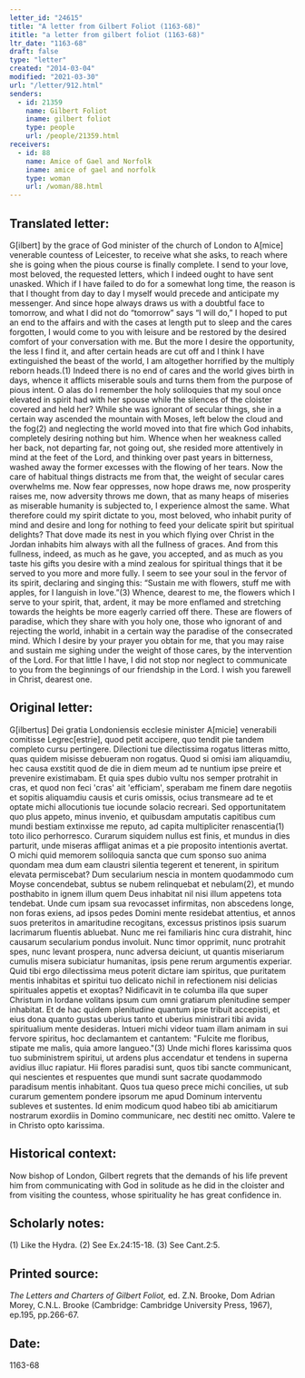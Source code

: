 ```yaml
---
letter_id: "24615"
title: "A letter from Gilbert Foliot (1163-68)"
ititle: "a letter from gilbert foliot (1163-68)"
ltr_date: "1163-68"
draft: false
type: "letter"
created: "2014-03-04"
modified: "2021-03-30"
url: "/letter/912.html"
senders:
  - id: 21359
    name: Gilbert Foliot
    iname: gilbert foliot
    type: people
    url: /people/21359.html
receivers:
  - id: 88
    name: Amice of Gael and Norfolk
    iname: amice of gael and norfolk
    type: woman
    url: /woman/88.html
---
```

<h2> Translated letter:</h2>G[ilbert] by the grace of God minister of the church of London to A[mice] venerable countess of Leicester, to receive what she asks, to reach where she is going when the pious course is finally complete.
I send to your love, most beloved, the requested letters, which I indeed ought to have sent unasked.  Which if I have failed to do for a somewhat long time, the reason is that I thought from day to day I myself would precede and anticipate my messenger.  And since hope always draws us with a doubtful face to tomorrow, and what I did not do “tomorrow” says “I will do,” I hoped to put an end to the affairs and with the cases at length put to sleep and the cares forgotten, I would come to you with leisure and be restored by the desired comfort of your conversation with me.  But the more I desire the opportunity, the less I find it, and after certain heads are cut off and I think I have extinguished the beast of the world, I am altogether horrified by the multiply reborn heads.(1)  Indeed there is no end of cares and the world gives birth in days, whence it afflicts miserable souls and turns them from the purpose of pious intent.
O alas do I remember the holy soliloquies that my soul once elevated in spirit had with her spouse while the silences of the cloister covered and held her?    While she was ignorant of secular things, she in a certain way ascended the mountain with Moses, left below the cloud and the fog(2) and  neglecting the world moved into that fire which God inhabits, completely desiring nothing but him.  Whence when her weakness called her back, not departing far, not going out, she resided more attentively in mind at the feet of the Lord, and thinking over past years in bitterness, washed away the former excesses with the flowing of her tears.  Now the care of habitual things distracts me from that, the weight of secular cares overwhelms me.  Now fear oppresses, now hope draws me, now prosperity raises me, now adversity throws me down, that as many heaps of miseries as miserable humanity is subjected to, I experience almost the same.
What therefore could my spirit dictate to you, most beloved, who inhabit purity of mind and desire and long for nothing to feed your delicate spirit but spiritual delights?  That dove made its nest in you which flying over Christ in the Jordan inhabits him always with all the fullness of graces.  And from this fullness, indeed, as much as he gave, you accepted, and as much as you taste his gifts you desire with a mind zealous for spiritual things that it be served to you more and more fully.  I seem to see your soul in the fervor of its spirit, declaring and singing this:  “Sustain me with flowers, stuff me with apples, for I languish in love.”(3)   Whence, dearest to me, the flowers which I serve to your spirit, that, ardent, it may be more enflamed and stretching towards the heights be more eagerly carried off there.  These are flowers of paradise, which they share with you holy one, those who ignorant of and rejecting the world, inhabit in a certain way the paradise of the consecrated mind.  Which I desire by your prayer you obtain for me,  that you may raise and sustain me sighing under the weight of those cares, by the intervention of the Lord.  For that little I have, I did not stop nor neglect  to communicate to you from the beginnings of our friendship in the Lord.
I wish you farewell in Christ, dearest one.
<h2 class="mt-4"> Original letter:</h2>G[ilbertus] Dei gratia Londoniensis ecclesie minister A[micie] venerabili comitisse Legrec[estrie], quod petit accipere, quo tendit pie tandem completo cursu pertingere.
Dilectioni tue dilectissima rogatus litteras mitto, quas quidem misisse debueram non rogatus.  Quod si omisi iam aliquamdiu, hec causa exstitit quod de die in diem meum ad te nuntium ipse preire et prevenire existimabam.  Et quia spes dubio vultu nos semper protrahit in cras, et quod non feci 'cras' ait 'efficiam', sperabam me finem dare negotiis et sopitis aliquamdiu causis et curis omissis, ocius transmeare ad te et optate michi allocutionis tue iocunde solacio recreari.  Sed opportunitatem quo plus appeto, minus invenio, et quibusdam amputatis capitibus cum mundi bestiam extinxisse me reputo, ad capita multipliciter renascentia(1) toto ilico perhorresco.  Curarum siquidem nullus est finis, et mundus in dies parturit, unde miseras affligat animas et a pie proposito intentionis avertat.  O michi quid memorem soliloquia sancta que cum sponso suo anima quondam mea dum eam claustri silentia tegerent et tenerent, in spiritum elevata permiscebat?  Dum secularium nescia in montem quodammodo cum Moyse concendebat, subtus se nubem relinquebat et nebulam(2), et mundo posthabito in ignem illum quem Deus inhabitat nil nisi illum appetens tota tendebat.  Unde cum ipsam sua revocasset infirmitas, non abscedens longe, non foras exiens, ad ipsos pedes Domini mente residebat attentius, et annos suos preteritos in amaritudine recogitans, excessus pristinos ipsis suarum lacrimarum fluentis abluebat.  Nunc me rei familiaris hinc cura distrahit, hinc causarum secularium pondus involuit.  Nunc timor opprimit, nunc protrahit spes, nunc levant prospera, nunc adversa deiciunt, ut quantis miseriarum cumulis misera subiciatur humanitas, ipsis pene rerum argumentis experiar.  Quid tibi ergo dilectissima meus poterit dictare iam spiritus, que puritatem mentis inhabitas et spiritui tuo delicato nichil in refectionem nisi delicias spirituales appetis et exoptas?  Nidificavit in te columba illa que super Christum in Iordane volitans ipsum cum omni gratiarum plenitudine semper inhabitat.  Et de hac quidem plenitudine quantum ipse tribuit accepisti, et eius dona quanto gustas uberius tanto et uberius ministrari tibi avida spiritualium mente desideras.  Intueri michi videor tuam illam animam in sui fervore spiritus, hoc declamantem et cantantem:  "Fulcite me floribus, stipate me malis, quia amore langueo."(3)  Unde michi flores karissima quos tuo subministrem spiritui, ut ardens plus accendatur et tendens in superna avidius illuc rapiatur.  Hii flores paradisi sunt, quos tibi sancte communicant, qui nescientes et respuentes que mundi sunt sacrate quodammodo paradisum mentis inhabitant.  Quos tua queso prece michi concilies, ut sub curarum gementem pondere ipsorum me apud Dominum interventu subleves et sustentes.  Id enim modicum quod habeo tibi ab amicitiarum nostrarum exordiis in Domino communicare, nec destiti nec omitto.
Valere te in Christo opto karissima.
<h2 class="mt-4"> Historical context:</h2>Now bishop of London, Gilbert regrets that the demands of his life prevent him from communicating with God in solitude as he did in the cloister and from visiting the countess, whose spirituality he has great confidence in.
<h2 class="mt-4"> Scholarly notes:</h2>(1) Like the Hydra.
(2) See Ex.24:15-18.
(3) See Cant.2:5.
<h2 class="mt-4"> Printed source:</h2><p><em>The Letters and Charters of Gilbert Foliot,</em> ed. Z.N. Brooke, Dom Adrian Morey, C.N.L. Brooke (Cambridge: Cambridge University Press, 1967), ep.195, pp.266-67.</p><h2 class="mt-4"> Date:</h2>1163-68